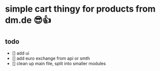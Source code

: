 # simple cart thingy for products from dm.de 😎👍

## todo

- [] add ui
- [] add euro exchange from api or smth
- [] clean up main file, split into smaller modules
